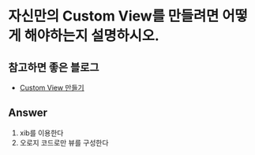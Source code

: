 # 자신만의 Custom View를 만들려면 어떻게 해야하는지 설명하시오.


## 참고하면 좋은 블로그
* [Custom View 만들기](https://nsios.tistory.com/83?category=803407)

## Answer

1. xib를 이용한다
2. 오로지 코드로만 뷰를 구성한다